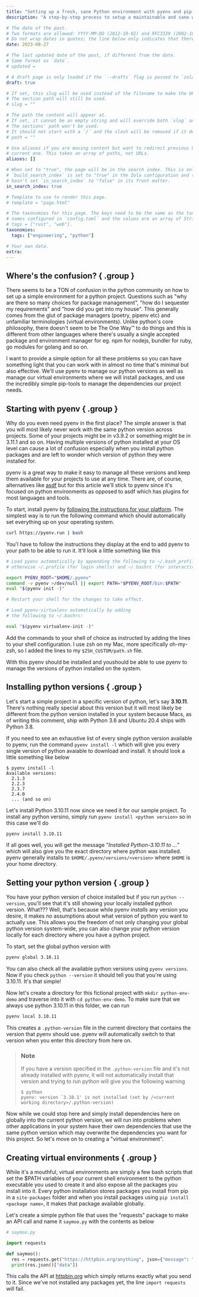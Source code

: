 ```yaml
---
title: "Setting up a fresh, sane Python environment with pyenv and pip-tools"
description: "A step-by-step process to setup a maintainable and sane working Python local environment using pyenv and pip-tools"

# The date of the post.
# Two formats are allowed: YYYY-MM-DD (2012-10-02) and RFC3339 (2002-10-02T15:00:00Z).
# Do not wrap dates in quotes; the line below only indicates that there is no default date.
date: 2023-08-27

# The last updated date of the post, if different from the date.
# Same format as `date`.
# updated =

# A draft page is only loaded if the `--drafts` flag is passed to `zola build`, `zola serve` or `zola check`.
draft: true

# If set, this slug will be used instead of the filename to make the URL.
# The section path will still be used.
# slug = ""

# The path the content will appear at.
# If set, it cannot be an empty string and will override both `slug` and the filename.
# The sections' path won't be used.
# It should not start with a `/` and the slash will be removed if it does.
# path = ""

# Use aliases if you are moving content but want to redirect previous URLs to the
# current one. This takes an array of paths, not URLs.
aliases: []

# When set to "true", the page will be in the search index. This is only used if
# `build_search_index` is set to "true" in the Zola configuration and the parent section
# hasn't set `in_search_index` to "false" in its front matter.
in_search_index: true

# Template to use to render this page.
# template = "page.html"

# The taxonomies for this page. The keys need to be the same as the taxonomy
# names configured in `config.toml` and the values are an array of String objects. For example,
# tags = ["rust", "web"].
taxonomies:
  tags: ["engineering", "python"]

# Your own data.
extra:
---
```


## Where's the confusion? { .group }

There seems to be a TON of confusion in the python community on how to set up a simple environment for a python project. Questions such as "why are there so many choices for package management", "how do I sequester my requirements" and "how did you get into my house". This generally comes from the glut of package managers (poetry, pipenv etc) and unfamiliar terminologies (virtual environments). Unlike python's core philosophy, there doesn't seem to be The One Way™ to do things and this is different from other languages where there's usually a single accepted package and environment manager for eg. npm for nodejs, bundler for ruby, go modules for golang and so on.

I want to provide a simple option for all these problems so you can have something light that you can work with in almost no time that's minimal but also effective. We'll use pyenv to manage our python versions as well as manage our virtual environments where we will install packages, and use the incredibly simple pip-tools to manage the dependencies our project needs.

## Starting with pyenv { .group }

Why do you even need pyenv in the first place? The simple answer is that you will most likely never work with the same python version across projects. Some of your projects might be in v3.9.2 or something might be in 3.11.1 and so on. Having multiple versions of python installed at your OS level can cause a lot of confusion especially when you install python packages and are left to wonder which version of python they were installed for.

pyenv is a great way to make it easy to manage all these versions and keep them available for your projects to use at any time. There are, of course, alternatives like [asdf](https://asdf-vm.com/) but for this article we'll stick to pyenv since it's focused on python environments as opposed to asdf which has plugins for most languages and tools.

To start, install pyenv by [following the instructions for your platform](https://github.com/pyenv/pyenv#installation). The simplest way is to run the following command which should automatically set everything up on your operating system.

```sh
curl https://pyenv.run | bash
```

You'l have to follow the instructions they display at the end to add pyenv to your path to be able to run it. It'll look a little something like this

```sh
# Load pyenv automatically by appending the following to ~/.bash_profile if it exists,
# otherwise ~/.profile (for login shells) and ~/.bashrc (for interactive shells) :

export PYENV_ROOT="$HOME/.pyenv"
command -v pyenv >/dev/null || export PATH="$PYENV_ROOT/bin:$PATH"
eval "$(pyenv init -)"

# Restart your shell for the changes to take effect.

# Load pyenv-virtualenv automatically by adding
# the following to ~/.bashrc:

eval "$(pyenv virtualenv-init -)"
```

Add the commands to your shell of choice as instructed by adding the lines to your shell configuration. I use zsh on my Mac, more specifically oh-my-zsh, so I added the lines to my `$ZSH_CUSTOM/path.sh` file.

With this pyenv should be installed and youshould be able to use pyenv to manage the versions of python installed on the system.

## Installing python versions { .group }

Let's start a simple project in a specific version of python, let's say **3.10.11**. There's nothing really special about this version but it will most likely be different from the python version installed in your system because Macs, as of writing this comment, ship with Python 3.6 and Ubuntu 20.4 ships with Python 3.8.

If you need to see an exhaustive list of every single python version available to pyenv, run the command `pyenv install -l` which will give you every single version of python avaiable to download and install. It should look a little something like below

```console
$ pyenv install -l
Available versions:
  2.1.3
  2.2.3
  2.3.7
  2.4.0
  ... (and so on)
```

Let's install Python 3.10.11 now since we need it for our sample project. To install any python versino, simply run `pyenv install <python version>` so in this case we'll do

```sh
pyenv install 3.10.11
```

If all goes well, you will get the message "*Installed Python-3.10.11 to ...*" which will also give you the exact directory where python was installed. pyenv generally installs to `$HOME/.pyenv/versions/<version>` where `$HOME` is your home directory.

## Setting your python version { .group }

You have your python version of choice installed but if you run `python --version`, you'll see that it's still showing your locally installed python version. What??? Well, that's because while pyenv *installs* any version you desire, it makes no assumptions about what version of python you want to actually use. This allows you the freedom of not only changing your global python version system-wide, you can also change your python version locally for each directory where you have a python project.

To start, set the global python version with

```sh
pyenv global 3.10.11
```

You can also check all the available python versions using `pyenv versions`. Now if you check `python --version` it should tell you that you're using 3.10.11. It's that simple!

Now let's create a directory for this fictional project with `mkdir python-env-demo` and traverse into it with `cd python-env-demo`. To make sure that we always use python 3.10.11 in this folder, we can run

```sh
pyenv local 3.10.11
```

This creates a `.python-version` file in the current directory that contains the version that pyenv should use. pyenv will automatically switch to that version when you enter this directory from here on.

> ### Note
>
> If you have a version specified in the `.python-version` file and it's not already installed with pyenv, it will not automatically install that version and trying to run python will give you the following warning
>
> ```console
> $ python
> pyenv: version `3.10.1' is not installed (set by /<current working directory>/.python-version)
> ```

Now while we could stop here and simply install dependencies here on globally into the current python version, we will run into problems when other applications in your system have their own dependencies that use the same python version which may overwrite the dependencies you want for this project. So let's move on to creating a "virtual environment".

## Creating virtual environments { .group }

While it's a mouthful, virtual environments are simply a few bash scripts that set the $PATH variables of your current shell environment to the python executable you used to create it and also expose all the packages you install into it. Every python installation stores packages you install from pip in a `site-packages` folder and when you install packages using `pip install <package name>`, it makes that package available globally.

Let's create a simple python file that uses the "requests" package to make an API call and name it `saymoo.py` with the contents as below

```python
# saymoo.py

import requests

def saymoo():
  res = requests.get("https://httpbin.org/anything", json={"message": "Moo"})
  print(res.json()["data"])
```

This calls the API at [httpbin.org](https://httpbin.org) which simply returns exactly what you send to it. Since we've not installed any packages yet, the line `import requests` will fail.


